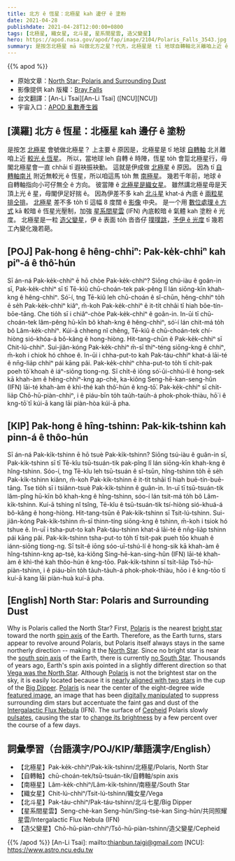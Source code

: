 ```yaml
---
title: 北方 ê 恆星：北極星 kah 邊仔 ê 塗粉
date: 2021-04-28
publishdate: 2021-04-28T12:00:00+0800
tags: [北極星, 織女星, 北斗星, 星系間星雲, 造父變星]
hero: https://apod.nasa.gov/apod/fap/image/2104/Polaris_Falls_3543.jpg
summary: 是按怎北極星 mā 叫做北方之星？代先，北極星是 tī 地球自轉軸北爿離咱上近 ê 亮星。所以，當地球 leh 自轉 ê 時陣，恆星 to̍h 會踅北極星行，毋閣北極星會一直 chhāi tī 遐袂振袂動。
---
```


{{% apod %}}

- 原始文章：[North Star: Polaris and Surrounding Dust](https://apod.nasa.gov/apod/ap210428.html)
- 影像提供 kah 版權：[Bray Falls](https://www.instagram.com/astrofalls/)
- 台文翻譯：[An-Li Tsai][An-Li Tsai] ([NCU][NCU])
- 宇宙入口：[APOD 亂數產生器](https://apod.nasa.gov/apod/random_apod.html)


## [漢羅] 北方 ê 恆星：北極星 kah 邊仔 ê 塗粉
是按怎 [北極星][Polaris] 會號做北極星？
上主要 ê 原因是，北極星是 tī 地球 [自轉軸][spin axis] 北爿離咱上近 [較光 ê 恆星][bright star]。
所以，當地球 leh 自轉 ê 時陣，恆星 to̍h 會踅北極星行，毋閣北極星會一直 chhāi tī 遐袂振袂動。
這就是伊成做 [北極星][North Star] ê 原因。
因為 tī [自轉軸南爿][south spin axis] 附近無較光 ê 恆星，所以咱這馬 to̍h 無 [南極星][no South Star]。
幾若千年前，地球 ê 自轉軸指向小可仔無仝 ê 方向。
彼當陣 ê [北極星是織女星][Vega was the North Star]。
雖然講北極星毋是天頂上光 ê 星，毋閣伊足好揣 ê。
因為伊差不多 kah [北斗星][Big Dipper] khat-á 內底 ê [兩粒星排仝排][nearly aligned with two stars]。
[北極星][Polaris] 差不多 to̍h tī 這幅 8 度闊 ê [影像][featured image] 中央。
是一个用 [數位處理 ê 方式][digitally manipulated] kā 較暗 ê 恆星光壓制，加強 [星系間星雲][Intergalactic Flux Nebula] (IFN) 內底較暗 ê 氣體 kah 塗粉 ê 光度。
北極星是一粒 [造父變星][Cepheid]，伊 ê 表面 to̍h 沓沓仔 [噗噗跳][pulsates]，[予伊 ê 光度][change its brightness] tī 幾若工內變化幾若葩。


## [POJ] Pak-hong ê hêng-chhiⁿ: Pak-ke̍k-chhiⁿ kah piⁿ-á ê thô͘-hún

Sī án-ná Pak-ke̍k-chhiⁿ ē hō chòe Pak-ke̍k-chhiⁿ?
Siōng chú-iàu ê goân-in sī, Pak-ke̍k-chhiⁿ sī tī Tē-kiû chū-choán-tek pak-pêng lî lán siōng-kīn khah-kng ê hêng-chhiⁿ.
Só͘-í, tng Tē-kiû leh chū-choán ê sî-chūn, hêng-chhiⁿ to̍h ē se̍h Pak-ke̍k-chhiⁿ kiâⁿ, m̄-koh Pak-ke̍k-chhiⁿ ē it-ti̍t chhāi tī hiah bōe-tín-bōe-tāng.
Che tio̍h sī i chiâⁿ-chòe Pak-ke̍k-chhiⁿ ê goân-in.
In-ūi tī chū-choán-tek lâm-pêng hū-kīn bô khah-kng ê hêng-chhiⁿ, só͘-í lán chit-má to̍h bô Lâm-ke̍k-chhiⁿ.
Kúi-ā chheng nî chêng, Tē-kiû ê chū-choán-tek chí-hiòng sió-khóa-á bô-kâng ê hong-hiòng.
Hit-tang-chūn ê Pak-ke̍k-chhiⁿ sī Chit-lú-chhiⁿ.
Sui-jiân-kóng Pak-ke̍k-chhiⁿ m̄-sī thiⁿ-téng siōng-kng ê chhiⁿ, m̄-koh i chiok hó chhoe ê.
In-ūi i chha-put-to kah Pak-táu-chhiⁿ khat-á lāi-té ê nn̄g-lia̍p chhiⁿ pái kāng pâi.
Pak-ke̍k-chhiⁿ chha-put-to to̍h tī chit-pak poeh tō͘ khoah ê iáⁿ-siōng tiong-ng.
Sī chi̍t-ê iōng só͘-ūi-chhú-lí ê hong-sek kā khah-àm ê hêng-chhiⁿ-kng ap-chè, ka-kiông Seng-hē-kan-seng-hûn (IFN) lāi-té khah-àm ê khì-thé kah thô͘-hún ê kng-tō͘.
Pak-ke̍k-chhiⁿ sī chi̍t-lia̍p Chō-hū-piàn-chhiⁿ, i ê piáu-bīn to̍h tau̍h-tau̍h-á phok-phok-thiàu, hō͘ i ê kng-tō͘ tī kúi-ā kang lāi piàn-hòa kúi-ā pha.

## [KIP] Pak-hong ê hîng-tshinn: Pak-ki̍k-tshinn kah pinn-á ê thôo-hún

Sī án-ná Pak-ki̍k-tshinn ē hō tsuè Pak-ki̍k-tshinn?
Siōng tsú-iàu ê guân-in sī, Pak-ki̍k-tshinn sī tī Tē-kîu tsū-tsuán-tik pak-pîng lî lán siōng-kīn khah-kng ê hîng-tshinn.
Sóo-í, tng Tē-kîu leh tsū-tsuán ê sî-tsūn, hîng-tshinn to̍h ē se̍h Pak-ki̍k-tshinn kiânn, m̄-koh Pak-ki̍k-tshinn ē it-ti̍t tshāi tī hiah buē-tín-buē-tāng.
Tse tio̍h sī i tsiânn-tsuè Pak-ki̍k-tshinn ê guân-in.
In-uī tī tsū-tsuán-tik lâm-pîng hū-kīn bô khah-kng ê hîng-tshinn, sóo-í lán tsit-má to̍h bô Lâm-ki̍k-tshinn.
Kuí-ā tshing nî tsîng, Tē-kîu ê tsū-tsuán-tik tsí-hiòng sió-khuá-á bô-kâng ê hong-hiòng.
Hit-tang-tsūn ê Pak-ki̍k-tshinn sī Tsit-lú-tshinn.
Sui-jiân-kóng Pak-ki̍k-tshinn m̄-sī thinn-tíng siōng-kng ê tshinn, m̄-koh i tsiok hó tshue ê.
In-uī i tsha-put-to kah Pak-táu-tshinn khat-á lāi-té ê nn̄g-lia̍p tshinn pái kāng pâi.
Pak-ki̍k-tshinn tsha-put-to to̍h tī tsit-pak pueh tōo khuah ê iánn-siōng tiong-ng.
Sī tsi̍t-ê iōng sóo-uī-tshú-lí ê hong-sik kā khah-àm ê hîng-tshinn-kng ap-tsè, ka-kiông Sing-hē-kan-sing-hûn (IFN) lāi-té khah-àm ê khì-thé kah thôo-hún ê kng-tōo.
Pak-ki̍k-tshinn sī tsi̍t-lia̍p Tsō-hū-piàn-tshinn, i ê piáu-bīn to̍h ta̍uh-ta̍uh-á phok-phok-thiàu, hōo i ê kng-tōo tī kuí-ā kang lāi piàn-huà kuí-ā pha.

## [English] North Star: Polaris and Surrounding Dust

Why is Polaris called the North Star? First, [Polaris][Polaris] is the nearest [bright star][bright star] toward the north [spin axis][spin axis] of the Earth. Therefore, as the Earth turns, stars appear to revolve around Polaris, but Polaris itself always stays in the same northerly direction -- making it the [North Star][North Star]. Since no bright star is near the [south spin axis][south spin axis] of the Earth, there is currently [no South Star][no South Star]. Thousands of years ago, Earth's spin axis pointed in a slightly different direction so that [Vega was the North Star][Vega was the North Star]. Although [Polaris][Polaris] is not the brightest star on the sky, it is easily located because it is [nearly aligned with two stars][nearly aligned with two stars] in the cup of the [Big Dipper][Big Dipper]. [Polaris][Polaris] is near the center of the eight-degree wide [featured image][featured image], an image that has been [digitally manipulated][digitally manipulated] to suppress surrounding dim stars but accentuate the faint gas and dust of the [Intergalactic Flux Nebula][Intergalactic Flux Nebula] (IFN). The surface of [Cepheid][Cepheid] Polaris slowly [pulsates][pulsates], causing the star to [change its brightness][change its brightness] by a few percent over the course of a few days.

## 詞彙學習（台語漢字/POJ/KIP/華語漢字/English）

- 【北極星】Pak-ke̍k-chhiⁿ/Pak-ki̍k-tshinn/北極星/Polaris, North Star
- 【自轉軸】chū-choán-tek/tsū-tsuán-tik/自轉軸/spin axis
- 【南極星】Lâm-ke̍k-chhiⁿ/Lâm-ki̍k-tshinn/南極星/South Star
- 【織女星】Chit-lú-chhiⁿ/Tsit-lú-tshinn/織女星/Vega
- 【北斗星】Pak-táu-chhiⁿ/Pak-táu-tshinn/北斗七星/Big Dipper
- 【星系間星雲】Seng-chè-kan Seng-hûn/Sing-tsè-kan Sing-hûn/共同照耀星雲/Intergalactic Flux Nebula (IFN)
- 【造父變星】Chō-hū-piàn-chhiⁿ/Tsō-hū-piàn-tshinn/造父變星/Cepheid



{{% /apod %}}
[An-Li Tsai]: mailto:thianbun.taigi@gmail.com
[NCU]: https://www.astro.ncu.edu.tw

[copyright]: https://apod.nasa.gov/apod/fap/lib/about_apod.html#srapply

[Polaris]:https://en.wikipedia.org/wiki/Polaris
[bright star]:https://apod.nasa.gov/apod/fap/ap190625.html
[spin axis]:https://en.wikipedia.org/wiki/Axial_tilt#/media/File:AxialTiltObliquity.png
[North Star]:https://earthsky.org/brightest-stars/polaris-the-present-day-north-star
[south spin axis]:https://apod.nasa.gov/apod/fap/ap210101.html
[no South Star]:http://curious.astro.cornell.edu/our-solar-system/81-the-universe/stars-and-star-clusters/stargazing/374-is-there-a-south-star-intermediate
[Vega was the North Star]:https://www.space.com/21719-vega.html
[Polaris]:https://apod.nasa.gov/apod/fap/ap150602.html
[nearly aligned with two stars]:https://apod.nasa.gov/apod/fap/ap201116.html
[Big Dipper]:https://earthsky.org/favorite-star-patterns/big-and-little-dippers-highlight-northern-sky
[Polaris]:https://upload.wikimedia.org/wikipedia/commons/c/cb/Ursa_Minor_IAU.svg
[featured image]:https://www.instagram.com/p/CNkySjvHTjx/?utm_source=ig_web_copy_link
[digitally manipulated]:https://i.pinimg.com/originals/07/9c/3e/079c3ea0dce59cc171629800294b0f3d.jpg
[Intergalactic Flux Nebula]:https://apod.nasa.gov/apod/fap/ap170627.html
[Cepheid]:https://starchild.gsfc.nasa.gov/docs/StarChild/questions/cepheids.html
[pulsates]:https://youtu.be/7ohkKiZTJOg
[change its brightness]:https://youtu.be/q-szkabhXQQ
